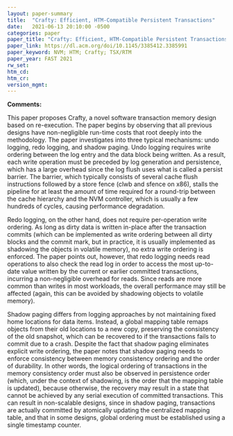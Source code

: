 ```yaml
---
layout: paper-summary
title:  "Crafty: Efficient, HTM-Compatible Persistent Transactions"
date:   2021-06-13 20:10:00 -0500
categories: paper
paper_title: "Crafty: Efficient, HTM-Compatible Persistent Transactions"
paper_link: https://dl.acm.org/doi/10.1145/3385412.3385991
paper_keyword: NVM; HTM; Crafty; TSX/RTM
paper_year: FAST 2021
rw_set:
htm_cd:
htm_cr:
version_mgmt:
---
```


**Comments:**


This paper proposes Crafty, a novel software transaction memory design based on re-execution. The paper begins 
by observing that all previous designs have non-negligible run-time costs that root deeply into the methodology.
The paper investigates into three typical mechanisms: undo logging, redo logging, and shadow paging.
Undo logging requires write ordering between the log entry and the data block being written. As a result, each
write operation must be preceded by log generation and persistence, which has a large overhead since the log 
flush uses what is called a persist barrier. The barrier, which typically consists of several cache flush
instructions followed by a store fence (clwb and sfence on x86), stalls the pipeline for at least the amount
of time required for a round-trip between the cache hierarchy and the NVM controller, which is usually a few
hundreds of cycles, causing performance degradation.

Redo logging, on the other hand, does not require per-operation write ordering. As long as dirty data is written
in-place after the transaction commits (which can be implemented as write ordering between all dirty blocks
and the commit mark, but in practice, it is usually implemented as shadowing the objects in volatile memory),
no extra write ordering is enforced. The paper points out, however, that redo logging needs read operations 
to also check the read log in order to access the most up-to-date value written by the current or 
earlier committed transactions, 
incurring a non-negligible overhead for reads. Since reads are more common than writes in most workloads, the
overall performance may still be affected (again, this can be avoided by shadowing objects to volatile memory).

Shadow paging differs from logging approaches by not maintaining fixed home locations for data items. Instead,
a global mapping table remaps objects from their old locations to a new copy, preserving the consistency of the
old snapshot, which can be recovered to if the transactions fails to commit due to a crash. 
Despite the fact that shadow paging eliminates explicit write ordering, the paper notes that shadow paging
needs to enforce consistency between memory consistency ordering and the order of durability. In other words,
the logical ordering of transactions in the memory consistency order must also be observed in persistence
order (which, under the context of shadowing, is the order that the mapping table is updated), because 
otherwise, the recovery may result in a state that cannot be achieved by any serial execution
of committed transactions. This can result in non-scalable designs, since in shadow paging, transactions are 
actually committed by atomically updating the centralized mapping table, and that in some designs, global 
ordering must be established using a single timestamp counter.

